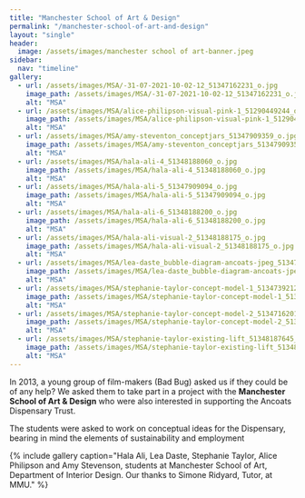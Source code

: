 ```yaml
---
title: "Manchester School of Art & Design"
permalink: "/manchester-school-of-art-and-design"
layout: "single"
header:
  image: /assets/images/manchester school of art-banner.jpeg
sidebar:
  nav: "timeline"
gallery:
  - url: /assets/images/MSA/-31-07-2021-10-02-12_51347162231_o.jpg
    image_path: /assets/images/MSA/-31-07-2021-10-02-12_51347162231_o.jpg
    alt: "MSA"
  - url: /assets/images/MSA/alice-philipson-visual-pink-1_51290449244_o.jpg
    image_path: /assets/images/MSA/alice-philipson-visual-pink-1_51290449244_o.jpg
    alt: "MSA"
  - url: /assets/images/MSA/amy-steventon_conceptjars_51347909359_o.jpg
    image_path: /assets/images/MSA/amy-steventon_conceptjars_51347909359_o.jpg
    alt: "MSA"
  - url: /assets/images/MSA/hala-ali-4_51348188060_o.jpg
    image_path: /assets/images/MSA/hala-ali-4_51348188060_o.jpg
    alt: "MSA"
  - url: /assets/images/MSA/hala-ali-5_51347909094_o.jpg
    image_path: /assets/images/MSA/hala-ali-5_51347909094_o.jpg
    alt: "MSA"
  - url: /assets/images/MSA/hala-ali-6_51348188200_o.jpg
    image_path: /assets/images/MSA/hala-ali-6_51348188200_o.jpg
    alt: "MSA"    
  - url: /assets/images/MSA/hala-ali-visual-2_51348188175_o.jpg
    image_path: /assets/images/MSA/hala-ali-visual-2_51348188175_o.jpg
    alt: "MSA"   
  - url: /assets/images/MSA/lea-daste_bubble-diagram-ancoats-jpeg_51347909039_o.jpg
    image_path: /assets/images/MSA/lea-daste_bubble-diagram-ancoats-jpeg_51347909039_o.jpg
    alt: "MSA"     
  - url: /assets/images/MSA/stephanie-taylor-concept-model-1_51347392128_o.jpg
    image_path: /assets/images/MSA/stephanie-taylor-concept-model-1_51347392128_o.jpg
    alt: "MSA"   
  - url: /assets/images/MSA/stephanie-taylor-concept-model-2_51347162011_o.jpg
    image_path: /assets/images/MSA/stephanie-taylor-concept-model-2_51347162011_o.jpg
    alt: "MSA"       
  - url: /assets/images/MSA/stephanie-taylor-existing-lift_51348187645_o.jpg
    image_path: /assets/images/MSA/stephanie-taylor-existing-lift_51348187645_o.jpg
    alt: "MSA" 
---
```


In 2013, a young group of film-makers (Bad Bug) asked us if they could be of any help?  We asked them to take part in a project with the **Manchester School of Art & Design** who were also interested in supporting the Ancoats Dispensary Trust.

The students were asked to work on conceptual ideas for the Dispensary, bearing in mind the elements of sustainability and employment


{% include gallery caption="Hala Ali, Lea Daste, Stephanie Taylor, Alice Philipson and Amy Stevenson, students at Manchester School of Art, Department of Interior Design. Our thanks to Simone Ridyard, Tutor, at MMU." %}
